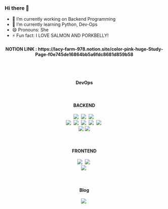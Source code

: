 ### Hi there 👋

- 🔭 I’m currently working on Backend Programming
- 🌱 I’m currently learning Python, Dev-Ops
- 😄 Pronouns: She
- ⚡ Fun fact: I LOVE SALMON AND PORKBELLY!
<!-- - 👯 I’m looking to collaborate on ...
- 🤔 I’m looking for help with ...
- 💬 Ask me about ...
- 📫 How to reach me: ... --> 

<h4 align="center">NOTION LINK : https://lacy-farm-978.notion.site/color-pink-huge-Study-Page-f0e745de16864bb5a6fdc8681d859b58</h4>
<br/>

  
<br/>

<h4 align="center"> DevOps </h4>
 
<p align="center">
</p>
<br/>
<h4 align="center"> BACKEND </h4>
 
<p align="center">
  <img src="https://img.shields.io/badge/Java-e75253?style=flat-square&logo=Java&logoColor=white"/></a>&nbsp 
  <img src="https://img.shields.io/badge/-python-%233776AB?style=flat-square&logo=python&logoColor=white"/></a>&nbsp 
  <img src="https://img.shields.io/badge/Javascript-ffb13b?style=flat-square&logo=javascript&logoColor=white"/></a>&nbsp
  <br>
  <img src="https://img.shields.io/badge/Spring-6D8B33F?style=flat-square&logo=Spring&logoColor=white"/>&nbsp 
  <img src="https://img.shields.io/badge/aws-333664?style=flat-square&logo=amazon-aws&logoColor=white"/></a>&nbsp 
  <img src="https://img.shields.io/badge/NGINX-009639?style=flat-square&logo=NGINX&logoColor=white"/></a>&nbsp;
  <img src="https://img.shields.io/badge/-FastApi-%23009688?style=flat-square&logo=fastapi&logoColor=white"/></a>&nbsp;
  <img src="https://img.shields.io/badge/-Flask-%23000000?style=flat-square&logo=flask&logoColor=white"/></a>&nbsp;
  <br>
  <img src="https://img.shields.io/badge/-MariaDb-%23003545?style=flat-square&logo=mariadb&logoColor=white"/>
  <img src="https://img.shields.io/badge/MongoDB-3fa037?style=flat-square&logo=MongoDB&logoColor=white"/>
</p>
<br/>

<h4 align="center"> FRONTEND </h4>
<p align="center">
  <img src="https://img.shields.io/badge/HTML-dd4b25?style=flat-square&logo=html5&logoColor=white"/></a>&nbsp 
  <img src="https://img.shields.io/badge/css-1572B6?style=flat-square&logo=css3&logoColor=white"/></a>&nbsp 
  <br>
  <img src="https://img.shields.io/badge/React-61DBFB?style=flat-square&logo=React&logoColor=white"/></a>&nbsp 
</p>

<br/>

<h4 align="center"> Blog </h4>
<p align="center">
  <a href="https://naly-the-best-cat.tistory.com/"><img src="https://img.shields.io/badge/-Tistory-%23000000?style=flat-square&logo=tistory&logoColor=white&logo=tistory&link=https://naly-the-best-cat.tistory.com/" /></a>&nbsp 
</p>

<br/>

